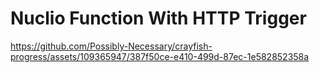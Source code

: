 # Nuclio Function With HTTP Trigger

https://github.com/Possibly-Necessary/crayfish-progress/assets/109365947/387f50ce-e410-499d-87ec-1e582852358a
